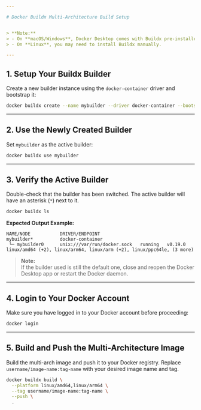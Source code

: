 ```yaml
---

# Docker Buildx Multi-Architecture Build Setup


> **Note:**  
> - On **macOS/Windows**, Docker Desktop comes with Buildx pre-installed.  
> - On **Linux**, you may need to install Buildx manually.

---
```


## 1. Setup Your Buildx Builder

Create a new builder instance using the `docker-container` driver and bootstrap it:

```bash
docker buildx create --name mybuilder --driver docker-container --bootstrap
```

---

## 2. Use the Newly Created Builder

Set `mybuilder` as the active builder:

```bash
docker buildx use mybuilder
```

---

## 3. Verify the Active Builder

Double-check that the builder has been switched. The active builder will have an asterisk (`*`) next to it.

```bash
docker buildx ls
```

**Expected Output Example:**

```
NAME/NODE           DRIVER/ENDPOINT                   
mybuilder*          docker-container                                       
 └─ mybuilder0      unix:///var/run/docker.sock   running   v0.19.0    linux/amd64 (+2), linux/arm64, linux/arm (+2), linux/ppc64le, (3 more)
```

> **Note:**  
> If the builder used is still the default one, close and reopen the Docker Desktop app or restart the Docker daemon.

---

## 4. Login to Your Docker Account

Make sure you have logged in to your Docker account before proceeding:

```bash
docker login
```

---

## 5. Build and Push the Multi-Architecture Image

Build the multi-arch image and push it to your Docker registry. Replace `username/image-name:tag-name` with your desired image name and tag.

```bash
docker buildx build \
  --platform linux/amd64,linux/arm64 \
  --tag username/image-name:tag-name \
  --push \
  .
```
